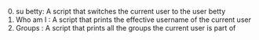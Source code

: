 0. su betty: A script that switches the current user to the user betty 
1. Who am I : A script that prints the effective username of the current user
2. Groups : A script that prints all the groups the current user is part of
